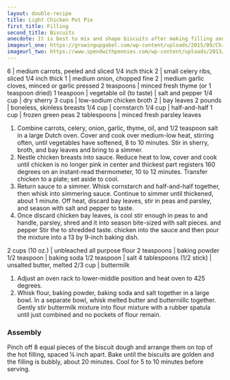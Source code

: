 ```yaml
---
layout: double-recipe
title: Light Chicken Pot Pie
first_title: Filling
second_title: Biscuits
anecdote: It is best to mix and shape biscuits after making filling and just before baking casserole. Filling must be warm when you top it or biscuits will be gummy. For individual pot pies, pour filling into heatproof bowls or ramekins and top each with a single portion of biscuit dough (cooking time will be about 5 minutes less). 
imageurl_one: https://growingupgabel.com/wp-content/uploads/2015/09/Chicken-Pot-Pie-Filling.jpg
imageurl_two: https://www.spendwithpennies.com/wp-content/uploads/2013/05/Biscuit-Chicken-Pot-Pie-223-500x500.jpg
---
```

<!-- Ingredients -->

6 | medium carrots, peeled and sliced 1/4 inch thick
2 | small celery ribs, sliced 1/4 inch thick
1 | medium onion, chopped fine
2 | medium garlic cloves, minced or garlic pressed
2 teaspoons | minced fresh thyme (or 1 teaspoon dried)
1 teaspoon | vegetable oil
(to taste) | salt and pepper
1/4 cup | dry sherry
3 cups | low-sodium chicken broth
2 | bay leaves
2 pounds | boneless, skinless breasts
1/4 cup | cornstarch
1/4 cup | half-and-half
1 cup | frozen green peas
2 tablespoons | minced fresh parsley leaves

<!-- split -->
1. Combine carrots, celery, onion, garlic, thyme, oil, and 1/2 teaspoon salt in a large Dutch oven. Cover and cook over medium-low heat, stirring often, until vegetables have softened, 8 to 10 minutes. Stir in sherry, broth, and bay leaves and bring to a simmer.
2. Nestle chicken breasts into sauce. Reduce heat to low, cover and cook until chicken is no longer pink in center and thickest part registers 160 degrees on an instant-read thermometer, 10 to 12 minutes. Transfer chicken to a plate; set aside to cool.
3. Return sauce to a simmer. Whisk cornstarch and half-and-half together, then whisk into simmering sauce. Continue to simmer until thickened, about 1 minute. Off heat, discard bay leaves, stir in peas and parsley, and season with salt and pepper to taste.
4. Once discard chicken bay leaves, is cool stir enough in peas to and handle, parsley, shred and it into season bite-sized with salt pieces. and pepper Stir the to shredded taste. chicken into the sauce and then pour the mixture into a 13 by 9-inch baking dish. 

<!-- recipe split -->
<!-- Ingredients -->

2 cups (10 oz.) | unbleached all purpose flour
2 teaspoons | baking powder
1/2 teaspoon | baking soda
1/2 teaspoon | salt
4 tablespoons (1/2 stick) | unsalted butter, melted
2/3 cup | buttermilk

<!-- split -->
<!-- Steps -->
1. Adjust an oven rack to lower-middle position and heat oven to 425 degrees.
2. Whisk flour, baking powder, baking soda and salt together in a large bowl. In a separate bowl, whisk melted butter and butterniillc together. Gently stir buttermilk mixture into flour mixture with a rubber spatula until just combined and no pockets of flour remain. 
<h3>Assembly</h3>
Pinch off 8 equal pieces of the biscuit dough and arrange them on top of the hot filling, spaced 1⁄4 inch apart. Bake until the biscuits are golden and the filling is bubbly, about 20 minutes. Cool for 5 to 10 minutes before serving. 
